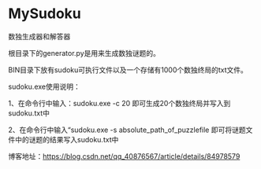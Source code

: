 # MySudoku
数独生成器和解答器


根目录下的generator.py是用来生成数独谜题的。


BIN目录下放有sudoku可执行文件以及一个存储有1000个数独终局的txt文件。



sudoku.exe使用说明：



1、在命令行中输入：sudoku.exe -c 20
即可生成20个数独终局并写入到sudoku.txt中


2、在命令行中输入“sudoku.exe -s absolute_path_of_puzzlefile
即可将谜题文件中的谜题的结果写入sudoku.txt中

博客地址：https://blog.csdn.net/qq_40876567/article/details/84978579
